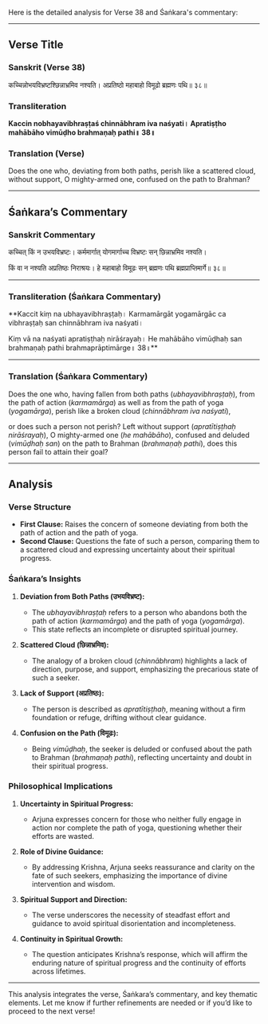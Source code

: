 Here is the detailed analysis for Verse 38 and Śaṅkara's commentary:

---

## Verse Title
### Sanskrit (Verse 38)
कच्चिन्नोभयविभ्रष्टश्छिन्नाभ्रमिव नश्यति।
अप्रतिष्ठो महाबाहो विमूढो ब्रह्मणः पथि॥ ३८॥

### Transliteration
**Kaccin nobhayavibhraṣṭaś chinnābhram iva naśyati।
Apratiṣṭho mahābāho vimūḍho brahmaṇaḥ pathi॥ 38॥**

### Translation (Verse)
Does the one who, deviating from both paths,
perish like a scattered cloud, without support,
O mighty-armed one, confused on the path to Brahman?

---

## Śaṅkara’s Commentary
### Sanskrit Commentary
कच्चित् किं न उभयविभ्रष्टः।
कर्ममार्गात् योगमार्गाच्च विभ्रष्टः सन् छिन्नाभ्रमिव नश्यति।

किं वा न नश्यति अप्रतिष्ठः निराश्रयः।
हे महाबाहो विमूढः सन् ब्रह्मणः पथि ब्रह्मप्राप्तिमार्गे॥ ३८॥

---

### Transliteration (Śaṅkara Commentary)
**Kaccit kiṃ na ubhayavibhraṣṭaḥ।
Karmamārgāt yogamārgāc ca vibhraṣṭaḥ san chinnābhram iva naśyati।

Kiṃ vā na naśyati apratiṣṭhaḥ nirāśrayaḥ।
He mahābāho vimūḍhaḥ san brahmaṇaḥ pathi brahmaprāptimārge॥ 38॥**

---

### Translation (Śaṅkara Commentary)
Does the one who, having fallen from both paths (*ubhayavibhraṣṭaḥ*),
from the path of action (*karmamārga*) as well as from the path of yoga (*yogamārga*),
perish like a broken cloud (*chinnābhram iva naśyati*),

or does such a person not perish?
Left without support (*apratītiṣṭhaḥ nirāśrayaḥ*), O mighty-armed one (*he mahābāho*),
confused and deluded (*vimūḍhaḥ san*) on the path to Brahman (*brahmaṇaḥ pathi*),
does this person fail to attain their goal?

---

## Analysis

### Verse Structure
- **First Clause:** Raises the concern of someone deviating from both the path of action and the path of yoga.
- **Second Clause:** Questions the fate of such a person, comparing them to a scattered cloud and expressing uncertainty about their spiritual progress.

### Śaṅkara’s Insights
1. **Deviation from Both Paths (उभयविभ्रष्ट):**
   - The *ubhayavibhraṣṭaḥ* refers to a person who abandons both the path of action (*karmamārga*) and the path of yoga (*yogamārga*).
   - This state reflects an incomplete or disrupted spiritual journey.

2. **Scattered Cloud (छिन्नाभ्रमिव):**
   - The analogy of a broken cloud (*chinnābhram*) highlights a lack of direction, purpose, and support, emphasizing the precarious state of such a seeker.

3. **Lack of Support (अप्रतिष्ठः):**
   - The person is described as *apratītiṣṭhaḥ*, meaning without a firm foundation or refuge, drifting without clear guidance.

4. **Confusion on the Path (विमूढः):**
   - Being *vimūḍhaḥ*, the seeker is deluded or confused about the path to Brahman (*brahmaṇaḥ pathi*), reflecting uncertainty and doubt in their spiritual progress.

### Philosophical Implications
1. **Uncertainty in Spiritual Progress:**
   - Arjuna expresses concern for those who neither fully engage in action nor complete the path of yoga, questioning whether their efforts are wasted.

2. **Role of Divine Guidance:**
   - By addressing Krishna, Arjuna seeks reassurance and clarity on the fate of such seekers, emphasizing the importance of divine intervention and wisdom.

3. **Spiritual Support and Direction:**
   - The verse underscores the necessity of steadfast effort and guidance to avoid spiritual disorientation and incompleteness.

4. **Continuity in Spiritual Growth:**
   - The question anticipates Krishna’s response, which will affirm the enduring nature of spiritual progress and the continuity of efforts across lifetimes.

---

This analysis integrates the verse, Śaṅkara’s commentary, and key thematic elements. Let me know if further refinements are needed or if you’d like to proceed to the next verse!
